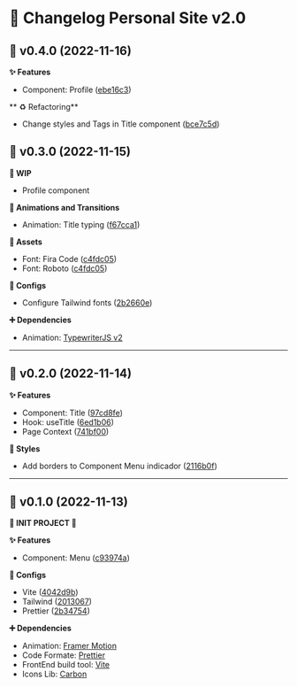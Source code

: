 # 📑 Changelog Personal Site v2.0

<!-- Link e.g.: -->
<!-- ([SHA_RESUME](https://github.com/HenriqueArtur/Personal-Site-2.0/commit/COMMIT_SHA)) -->

## 🔖 v0.4.0 (2022-11-16)
**✨ Features**
- Component: Profile ([ebe16c3](https://github.com/HenriqueArtur/Personal-Site-2.0/commit/ebe16c3d6098a7b6962ea43660b6d2c55f5e0090))

** ♻️ Refactoring**
- Change styles and Tags in Title component ([bce7c5d](https://github.com/HenriqueArtur/Personal-Site-2.0/commit/bce7c5d8123141d8d071f382051049012ee82e23))

## 🔖 v0.3.0 (2022-11-15)
**🚧 WIP**
- Profile component

**💫 Animations and Transitions**
- Animation: Title typing ([f67cca1](https://github.com/HenriqueArtur/Personal-Site-2.0/commit/f67cca1a0314a7d16dcc9d7734bed7d7c8bb2ff2))

**🍱 Assets**
- Font: Fira Code ([c4fdc05](https://github.com/HenriqueArtur/Personal-Site-2.0/commit/c4fdc05685f5d08b078c28010691ceddd6a6ddb5)) 
- Font: Roboto ([c4fdc05](https://github.com/HenriqueArtur/Personal-Site-2.0/commit/c4fdc05685f5d08b078c28010691ceddd6a6ddb5)) 

**🔧 Configs**
- Configure Tailwind fonts ([2b2660e](https://github.com/HenriqueArtur/Personal-Site-2.0/commit/2b2660e42c139094fef9d302a8ec571bc2ec034b)) 

**➕ Dependencies**
- Animation: [TypewriterJS v2](https://github.com/tameemsafi/typewriterjs)

-------------------

## 🔖 v0.2.0 (2022-11-14)
**✨ Features**
- Component: Title ([97cd8fe](https://github.com/HenriqueArtur/Personal-Site-2.0/commit/97cd8fe0d689e4aa9b1bb10a8c44c477c15b98c8))
- Hook: useTitle ([6ed1b06](https://github.com/HenriqueArtur/Personal-Site-2.0/commit/6ed1b069113dde82bf7906af0c8bfeb9c343b5ea))
- Page Context ([741bf00](https://github.com/HenriqueArtur/Personal-Site-2.0/commit/741bf00c4c68f81536ba263bb636d70847ca6faa))

**💅 Styles**
- Add borders to Component Menu indicador ([2116b0f](https://github.com/HenriqueArtur/Personal-Site-2.0/commit/2116b0f76a63f0f223623ad25a1bc36bcc0d0e77))

-------------------

## 🔖 v0.1.0 (2022-11-13)

**🎉 INIT PROJECT 🎉**

**✨ Features**
- Component: Menu ([c93974a](https://github.com/HenriqueArtur/Personal-Site-2.0/commit/c93974aa7a8041a0508a72a81aa3451761df2e7a))

**🔧 Configs**
- Vite ([4042d9b](https://github.com/HenriqueArtur/Personal-Site-2.0/commit/4042d9bfc9ee41fdd24f9c0e00eadc61c34665a1))
- Tailwind ([2013067](https://github.com/HenriqueArtur/Personal-Site-2.0/commit/2013067c2796b257014b37fb8b0ca6c4d62346be))
- Prettier ([2b34754](https://github.com/HenriqueArtur/Personal-Site-2.0/commit/2b347546e9d12efce2cf2a3d89007eea1ba3ce06))

**➕ Dependencies**
- Animation: [Framer Motion](https://www.framer.com/motion/)
- Code Formate: [Prettier](https://prettier.io/)
- FrontEnd build tool: [Vite](https://vitejs.dev/)
- Icons Lib: [Carbon](https://carbondesignsystem.com/guidelines/icons/code/)